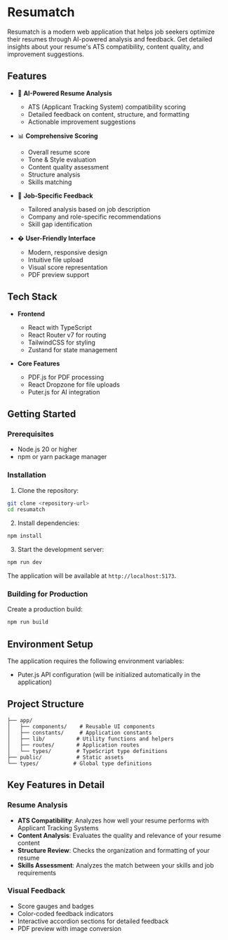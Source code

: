 # Resumatch

Resumatch is a modern web application that helps job seekers optimize their resumes through AI-powered analysis and feedback. Get detailed insights about your resume's ATS compatibility, content quality, and improvement suggestions.

## Features

- 🤖 **AI-Powered Resume Analysis**
  - ATS (Applicant Tracking System) compatibility scoring
  - Detailed feedback on content, structure, and formatting
  - Actionable improvement suggestions

- 📊 **Comprehensive Scoring**
  - Overall resume score
  - Tone & Style evaluation
  - Content quality assessment
  - Structure analysis
  - Skills matching

- 🎯 **Job-Specific Feedback**
  - Tailored analysis based on job description
  - Company and role-specific recommendations
  - Skill gap identification

- � **User-Friendly Interface**
  - Modern, responsive design
  - Intuitive file upload
  - Visual score representation
  - PDF preview support

## Tech Stack

- **Frontend**
  - React with TypeScript
  - React Router v7 for routing
  - TailwindCSS for styling
  - Zustand for state management

- **Core Features**
  - PDF.js for PDF processing
  - React Dropzone for file uploads
  - Puter.js for AI integration

## Getting Started

### Prerequisites

- Node.js 20 or higher
- npm or yarn package manager


### Installation

1. Clone the repository:
```bash
git clone <repository-url>
cd resumatch
```

2. Install dependencies:
```bash
npm install
```

3. Start the development server:
```bash
npm run dev
```

The application will be available at `http://localhost:5173`.

### Building for Production

Create a production build:

```bash
npm run build
```

## Environment Setup

The application requires the following environment variables:

- Puter.js API configuration (will be initialized automatically in the application)

## Project Structure

```
├── app/
│   ├── components/    # Reusable UI components
│   ├── constants/     # Application constants
│   ├── lib/          # Utility functions and helpers
│   ├── routes/       # Application routes
│   └── types/        # TypeScript type definitions
├── public/           # Static assets
└── types/           # Global type definitions
```

## Key Features in Detail

### Resume Analysis

- **ATS Compatibility**: Analyzes how well your resume performs with Applicant Tracking Systems
- **Content Analysis**: Evaluates the quality and relevance of your resume content
- **Structure Review**: Checks the organization and formatting of your resume
- **Skills Assessment**: Analyzes the match between your skills and job requirements

### Visual Feedback

- Score gauges and badges
- Color-coded feedback indicators
- Interactive accordion sections for detailed feedback
- PDF preview with image conversion




